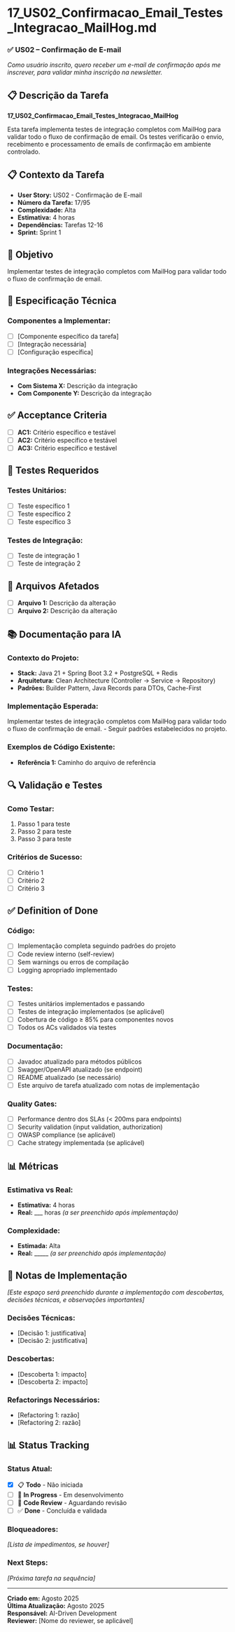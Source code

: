 # 17_US02_Confirmacao_Email_Testes_Integracao_MailHog.md

### ✅ US02 – Confirmação de E-mail
*Como usuário inscrito, quero receber um e-mail de confirmação após me inscrever, para validar minha inscrição na newsletter.*

## 📋 Descrição da Tarefa
**17_US02_Confirmacao_Email_Testes_Integracao_MailHog**

Esta tarefa implementa testes de integração completos com MailHog para validar todo o fluxo de confirmação de email.
Os testes verificarão o envio, recebimento e processamento de emails de confirmação em ambiente controlado.

## 📋 Contexto da Tarefa
- **User Story:** US02 - Confirmação de E-mail
- **Número da Tarefa:** 17/95
- **Complexidade:** Alta
- **Estimativa:** 4 horas
- **Dependências:** Tarefas 12-16
- **Sprint:** Sprint 1

## 🎯 Objetivo
Implementar testes de integração completos com MailHog para validar todo o fluxo de confirmação de email.

## 📝 Especificação Técnica

### **Componentes a Implementar:**
- [ ] [Componente específico da tarefa]
- [ ] [Integração necessária]
- [ ] [Configuração específica]

### **Integrações Necessárias:**
- **Com Sistema X:** Descrição da integração
- **Com Componente Y:** Descrição da integração

## ✅ Acceptance Criteria
- [ ] **AC1:** Critério específico e testável
- [ ] **AC2:** Critério específico e testável
- [ ] **AC3:** Critério específico e testável

## 🧪 Testes Requeridos

### **Testes Unitários:**
- [ ] Teste específico 1
- [ ] Teste específico 2
- [ ] Teste específico 3

### **Testes de Integração:**
- [ ] Teste de integração 1
- [ ] Teste de integração 2

## 🔗 Arquivos Afetados
- [ ] **Arquivo 1:** Descrição da alteração
- [ ] **Arquivo 2:** Descrição da alteração

## 📚 Documentação para IA

### **Contexto do Projeto:**
- **Stack:** Java 21 + Spring Boot 3.2 + PostgreSQL + Redis
- **Arquitetura:** Clean Architecture (Controller → Service → Repository)
- **Padrões:** Builder Pattern, Java Records para DTOs, Cache-First

### **Implementação Esperada:**
Implementar testes de integração completos com MailHog para validar todo o fluxo de confirmação de email. - Seguir padrões estabelecidos no projeto.

### **Exemplos de Código Existente:**
- **Referência 1:** Caminho do arquivo de referência

## 🔍 Validação e Testes

### **Como Testar:**
1. Passo 1 para teste
2. Passo 2 para teste
3. Passo 3 para teste

### **Critérios de Sucesso:**
- [ ] Critério 1
- [ ] Critério 2
- [ ] Critério 3

## ✅ Definition of Done

### **Código:**
- [ ] Implementação completa seguindo padrões do projeto
- [ ] Code review interno (self-review)
- [ ] Sem warnings ou erros de compilação
- [ ] Logging apropriado implementado

### **Testes:**
- [ ] Testes unitários implementados e passando
- [ ] Testes de integração implementados (se aplicável)
- [ ] Cobertura de código ≥ 85% para componentes novos
- [ ] Todos os ACs validados via testes

### **Documentação:**
- [ ] Javadoc atualizado para métodos públicos
- [ ] Swagger/OpenAPI atualizado (se endpoint)
- [ ] README atualizado (se necessário)
- [ ] Este arquivo de tarefa atualizado com notas de implementação

### **Quality Gates:**
- [ ] Performance dentro dos SLAs (< 200ms para endpoints)
- [ ] Security validation (input validation, authorization)
- [ ] OWASP compliance (se aplicável)
- [ ] Cache strategy implementada (se aplicável)

## 📊 Métricas

### **Estimativa vs Real:**
- **Estimativa:** 4 horas
- **Real:** ___ horas *(a ser preenchido após implementação)*

### **Complexidade:**
- **Estimada:** Alta
- **Real:** _____ *(a ser preenchido após implementação)*

## 📝 Notas de Implementação
*[Este espaço será preenchido durante a implementação com descobertas, decisões técnicas, e observações importantes]*

### **Decisões Técnicas:**
- [Decisão 1: justificativa]
- [Decisão 2: justificativa]

### **Descobertas:**
- [Descoberta 1: impacto]
- [Descoberta 2: impacto]

### **Refactorings Necessários:**
- [Refactoring 1: razão]
- [Refactoring 2: razão]

## 📊 Status Tracking

### **Status Atual:**
- [x] 📋 **Todo** - Não iniciada
- [ ] 🔄 **In Progress** - Em desenvolvimento  
- [ ] 👀 **Code Review** - Aguardando revisão
- [ ] ✅ **Done** - Concluída e validada

### **Bloqueadores:**
*[Lista de impedimentos, se houver]*

### **Next Steps:**
*[Próxima tarefa na sequência]*

---

**Criado em:** Agosto 2025  
**Última Atualização:** Agosto 2025  
**Responsável:** AI-Driven Development  
**Reviewer:** [Nome do reviewer, se aplicável]
